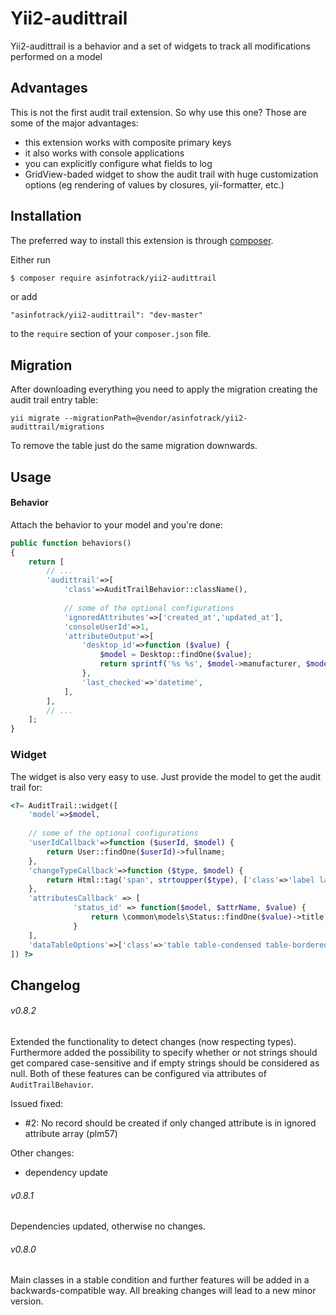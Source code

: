 # Yii2-audittrail
Yii2-audittrail is a behavior and a set of widgets to track all modifications performed on a model

## Advantages
This is not the first audit trail extension. So why use this one? Those are some of the major advantages:

* this extension works with composite primary keys
* it also works with console applications
* you can explicitly configure what fields to log
* GridView-baded widget to show the audit trail with huge customization options (eg rendering of values by closures, yii-formatter, etc.)

## Installation
The preferred way to install this extension is through [composer](http://getcomposer.org/download/).

Either run

```bash
$ composer require asinfotrack/yii2-audittrail
```

or add

```
"asinfotrack/yii2-audittrail": "dev-master"
```

to the `require` section of your `composer.json` file.


## Migration
	
After downloading everything you need to apply the migration creating the audit trail entry table:

	yii migrate --migrationPath=@vendor/asinfotrack/yii2-audittrail/migrations
	
To remove the table just do the same migration downwards.

## Usage

#### Behavior
Attach the behavior to your model and you're done:

```php
public function behaviors()
{
    return [
    	// ...
    	'audittrail'=>[
    		'class'=>AuditTrailBehavior::className(),
    		
    		// some of the optional configurations
    		'ignoredAttributes'=>['created_at','updated_at'],
    		'consoleUserId'=>1, 
			'attributeOutput'=>[
				'desktop_id'=>function ($value) {
					$model = Desktop::findOne($value);
					return sprintf('%s %s', $model->manufacturer, $model->device_name);
				},
				'last_checked'=>'datetime',
			],
    	],
    	// ...
    ];
}
```

### Widget
The widget is also very easy to use. Just provide the model to get the audit trail for:

```php
<?= AuditTrail::widget([
	'model'=>$model,
	
	// some of the optional configurations
	'userIdCallback'=>function ($userId, $model) {
 		return User::findOne($userId)->fullname;
	},
	'changeTypeCallback'=>function ($type, $model) {
		return Html::tag('span', strtoupper($type), ['class'=>'label label-info']);
	},
	'attributesCallback' => [
              'status_id' => function($model, $attrName, $value) {
                  return \common\models\Status::findOne($value)->title;
              }
    ],
	'dataTableOptions'=>['class'=>'table table-condensed table-bordered'],
]) ?>
```

## Changelog

###### v0.8.2
Extended the functionality to detect changes (now respecting types). Furthermore added the possibility to specify whether
or not strings should get compared case-sensitive and if empty strings should be considered as null. Both of these
features can be configured via attributes of `AuditTrailBehavior`.

Issued fixed:
- #2: No record should be created if only changed attribute is in ignored attribute array (plm57)

Other changes:
- dependency update

###### v0.8.1
Dependencies updated, otherwise no changes.

###### v0.8.0
Main classes in a stable condition and further features will be added in a backwards-compatible way.
All breaking changes will lead to a new minor version.
